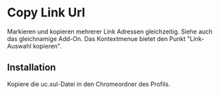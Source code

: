 # Copy Link Url
Markieren und kopieren mehrerer Link Adressen gleichzeitig. Siehe auch das gleichnamige Add-On. 
Das Kontextmenue bietet den Punkt "Link-Auswahl kopieren".

## Installation
Kopiere die uc.xul-Datei in den Chromeordner des Profils.